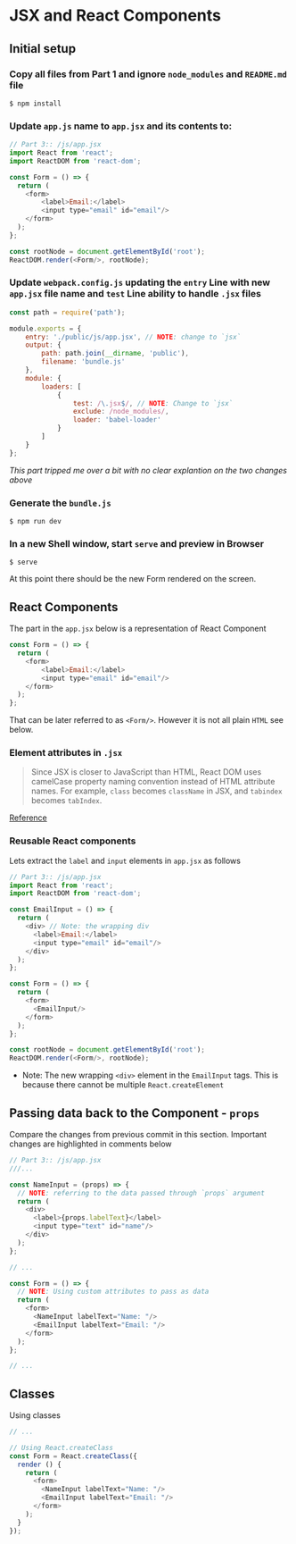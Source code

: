 # JSX and React Components

## Initial setup

### Copy all files from Part 1 and ignore `node_modules` and `README.md` file
```Shell
$ npm install
```

### Update `app.js` name to `app.jsx` and its contents to: 
```JavaScript
// Part 3:: /js/app.jsx
import React from 'react';
import ReactDOM from 'react-dom';

const Form = () => {
  return (
    <form>
        <label>Email:</label>
        <input type="email" id="email"/>
    </form>
  );
};

const rootNode = document.getElementById('root');
ReactDOM.render(<Form/>, rootNode);
```

### Update `webpack.config.js` updating the `entry` Line with new `app.jsx` file name and `test` Line ability to handle `.jsx` files 
```JavaScript
const path = require('path');

module.exports = {
    entry: './public/js/app.jsx', // NOTE: change to `jsx`
    output: {
        path: path.join(__dirname, 'public'),
        filename: 'bundle.js'
    },
    module: {
        loaders: [
            {
                test: /\.jsx$/, // NOTE: Change to `jsx`
                exclude: /node_modules/,
                loader: 'babel-loader'
            }
        ]
    }
};
```
_This part tripped me over a bit with no clear explantion on the two changes above_

### Generate the `bundle.js` 

```Shell
$ npm run dev
```

### In a new Shell window, start `serve` and preview in Browser
```Shell
$ serve
```
At this point there should be the new Form rendered on the screen. 


## React Components

The part in the `app.jsx` below is a representation of React Component
```JavaScript
const Form = () => {
  return (
    <form>
        <label>Email:</label>
        <input type="email" id="email"/>
    </form>
  );
};
```
That can be later referred to as `<Form/>`. However it is not all plain `HTML` see below.

### Element attributes in `.jsx`
> Since JSX is closer to JavaScript than HTML, 
React DOM uses camelCase property naming convention 
instead of HTML attribute names.
For example, `class` becomes `className` in JSX, 
and `tabindex` becomes `tabIndex`.

[Reference](https://facebook.github.io/react/docs/introducing-jsx.html#specifying-children-with-jsx)


### Reusable React components
Lets extract the `label` and `input` elements in `app.jsx` as follows
```JavaScript
// Part 3:: /js/app.jsx
import React from 'react';
import ReactDOM from 'react-dom';

const EmailInput = () => {
  return (
    <div> // Note: the wrapping div
      <label>Email:</label>
      <input type="email" id="email"/>
    </div>
  );
};

const Form = () => {
  return (
    <form>
      <EmailInput/>
    </form>
  );
};

const rootNode = document.getElementById('root');
ReactDOM.render(<Form/>, rootNode);
```
* Note: The new wrapping `<div>` element in the `EmailInput` tags. 
This is because there cannot be multiple `React.createElement`

## Passing data back to the Component - `props` 

Compare the changes from previous commit in this section. 
Important changes are highlighted in comments below
```JavaScript
// Part 3:: /js/app.jsx
///...

const NameInput = (props) => {
  // NOTE: referring to the data passed through `props` argument
  return (
    <div> 
      <label>{props.labelText}</label>
      <input type="text" id="name"/>
    </div>
  );
};

// ...

const Form = () => {
  // NOTE: Using custom attributes to pass as data
  return (
    <form>
      <NameInput labelText="Name: "/>
      <EmailInput labelText="Email: "/>
    </form>
  );
};

// ...
```


## Classes

Using classes 

```JavaScript
// ...

// Using React.createClass
const Form = React.createClass({
  render () {
    return (
      <form>
        <NameInput labelText="Name: "/>
        <EmailInput labelText="Email: "/>
      </form>
    );
  }
});

